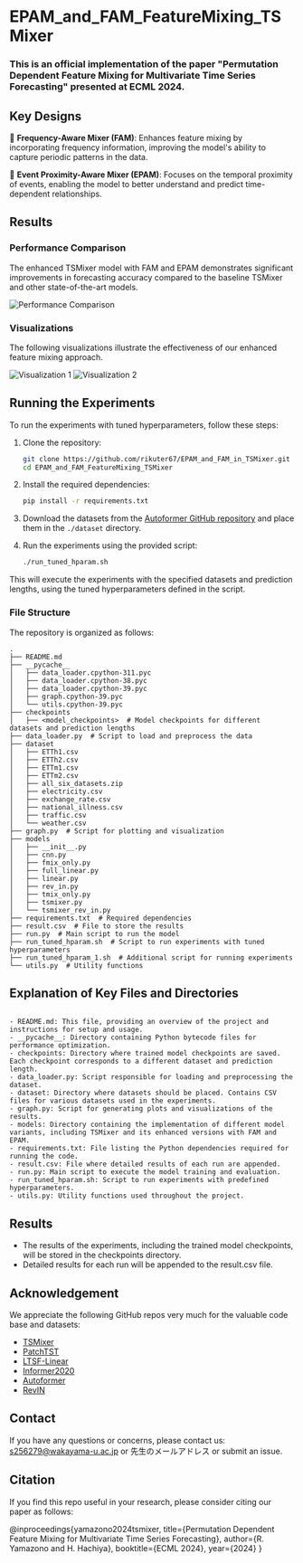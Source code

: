 # EPAM_and_FAM_FeatureMixing_TSMixer

### This is an official implementation of the paper "Permutation Dependent Feature Mixing for Multivariate Time Series Forecasting" presented at ECML 2024.

## Key Designs

:star2: **Frequency-Aware Mixer (FAM)**: Enhances feature mixing by incorporating frequency information, improving the model's ability to capture periodic patterns in the data.

:star2: **Event Proximity-Aware Mixer (EPAM)**: Focuses on the temporal proximity of events, enabling the model to better understand and predict time-dependent relationships.

## Results

### Performance Comparison

The enhanced TSMixer model with FAM and EPAM demonstrates significant improvements in forecasting accuracy compared to the baseline TSMixer and other state-of-the-art models.

![Performance Comparison](https://github.com/rikuter67/EPAM_and_FAM_FeatureMixing_TSMixer/main/pic/performance_comparison.png)

### Visualizations

The following visualizations illustrate the effectiveness of our enhanced feature mixing approach.

![Visualization 1](https://github.com/rikuter67/EPAM_and_FAM_FeatureMixing_TSMixer/main/pic/visualization1.png)
![Visualization 2](https://github.com/rikuter67/EPAM_and_FAM_FeatureMixing_TSMixer/main/pic/visualization2.png)

## Running the Experiments

To run the experiments with tuned hyperparameters, follow these steps:

1. Clone the repository:
    ```bash
    git clone https://github.com/rikuter67/EPAM_and_FAM_in_TSMixer.git
    cd EPAM_and_FAM_FeatureMixing_TSMixer
    ```

2. Install the required dependencies:
    ```bash
    pip install -r requirements.txt
    ```

3. Download the datasets from the [Autoformer GitHub repository](https://drive.google.com/drive/folders/1ZOYpTUa82_jCcxIdTmyr0LXQfvaM9vIy) and place them in the `./dataset` directory.

4. Run the experiments using the provided script:
    ```bash
    ./run_tuned_hparam.sh
    ```

This will execute the experiments with the specified datasets and prediction lengths, using the tuned hyperparameters defined in the script.



### File Structure

The repository is organized as follows:

```plaintext
.
├── README.md
├── __pycache__
│   ├── data_loader.cpython-311.pyc
│   ├── data_loader.cpython-38.pyc
│   ├── data_loader.cpython-39.pyc
│   ├── graph.cpython-39.pyc
│   └── utils.cpython-39.pyc
├── checkpoints
│   ├── <model_checkpoints>  # Model checkpoints for different datasets and prediction lengths
├── data_loader.py  # Script to load and preprocess the data
├── dataset
│   ├── ETTh1.csv
│   ├── ETTh2.csv
│   ├── ETTm1.csv
│   ├── ETTm2.csv
│   ├── all_six_datasets.zip
│   ├── electricity.csv
│   ├── exchange_rate.csv
│   ├── national_illness.csv
│   ├── traffic.csv
│   └── weather.csv
├── graph.py  # Script for plotting and visualization
├── models
│   ├── __init__.py
│   ├── cnn.py
│   ├── fmix_only.py
│   ├── full_linear.py
│   ├── linear.py
│   ├── rev_in.py
│   ├── tmix_only.py
│   ├── tsmixer.py
│   └── tsmixer_rev_in.py
├── requirements.txt  # Required dependencies
├── result.csv  # File to store the results
├── run.py  # Main script to run the model
├── run_tuned_hparam.sh  # Script to run experiments with tuned hyperparameters
├── run_tuned_hparam_1.sh  # Additional script for running experiments
└── utils.py  # Utility functions
```

## Explanation of Key Files and Directories

```plaintext

- README.md: This file, providing an overview of the project and instructions for setup and usage.
- __pycache__: Directory containing Python bytecode files for performance optimization.
- checkpoints: Directory where trained model checkpoints are saved. Each checkpoint corresponds to a different dataset and prediction length.
- data_loader.py: Script responsible for loading and preprocessing the dataset.
- dataset: Directory where datasets should be placed. Contains CSV files for various datasets used in the experiments.
- graph.py: Script for generating plots and visualizations of the results.
- models: Directory containing the implementation of different model variants, including TSMixer and its enhanced versions with FAM and EPAM.
- requirements.txt: File listing the Python dependencies required for running the code.
- result.csv: File where detailed results of each run are appended.
- run.py: Main script to execute the model training and evaluation.
- run_tuned_hparam.sh: Script to run experiments with predefined hyperparameters.
- utils.py: Utility functions used throughout the project.
```

## Results
- The results of the experiments, including the trained model checkpoints, will be stored in the checkpoints directory.
- Detailed results for each run will be appended to the result.csv file.

## Acknowledgement

We appreciate the following GitHub repos very much for the valuable code base and datasets:

- [TSMixer](https://github.com/ts-kim/TSMixer)
- [PatchTST](https://github.com/yuqinie98/PatchTST)
- [LTSF-Linear](https://github.com/cure-lab/LTSF-Linear)
- [Informer2020](https://github.com/zhouhaoyi/Informer2020)
- [Autoformer](https://github.com/thuml/Autoformer)
- [RevIN](https://github.com/ts-kim/RevIN)

## Contact

If you have any questions or concerns, please contact us: s256279@wakayama-u.ac.jp or 先生のメールアドレス or submit an issue.

## Citation

If you find this repo useful in your research, please consider citing our paper as follows:

@inproceedings{yamazono2024tsmixer,
title={Permutation Dependent Feature Mixing for Multivariate Time Series Forecasting},
author={R. Yamazono and H. Hachiya},
booktitle={ECML 2024},
year={2024}
}